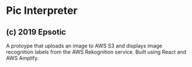 # Pic Interpreter
## (c) 2019 Epsotic

A protoype that uploads an image to AWS S3 and displays image recognition labels from the AWS Rekognition service. Built using React and AWS Amplify.
